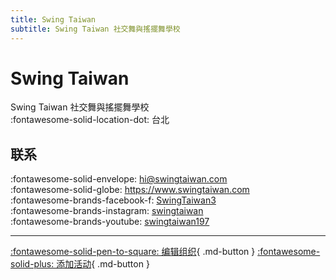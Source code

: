 ```yaml
---
title: Swing Taiwan
subtitle: Swing Taiwan 社交舞與搖擺舞學校
---
```


# Swing Taiwan

Swing Taiwan 社交舞與搖擺舞學校  
:fontawesome-solid-location-dot: 台北  


## 联系

:fontawesome-solid-envelope: <hi@swingtaiwan.com>  
:fontawesome-solid-globe: <https://www.swingtaiwan.com>  
:fontawesome-brands-facebook-f: [SwingTaiwan3](https://www.facebook.com/SwingTaiwan3)  
:fontawesome-brands-instagram: [swingtaiwan](http://instagram.com/swingtaiwan)  
:fontawesome-brands-youtube: [swingtaiwan197](https://youtube.com/swingtaiwan197)  

---

[:fontawesome-solid-pen-to-square: 编辑组织](https://github.com/swingdance/orgs/issues/new?assignees=&labels=update+org&projects=&template=03-update_entity.yml&title=Update%20Org%3A%20zh_TW%20%E2%80%A2%20Swing%20Taiwan&region=zh_TW&id=swing-tai-wan&name=Swing%20Taiwan){ .md-button } [:fontawesome-solid-plus: 添加活动](https://github.com/swingdance/events/issues/new?assignees=&labels=add+event&projects=&template=02-add_entity.yml&title=Add%20Event%3A%20zh_TW%20%E2%80%A2%20%3CName%3E&region=zh_TW&province=Taipei&city=Taipei&org_id=swing-tai-wan){ .md-button }
